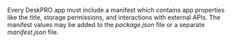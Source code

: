 Every DeskPRO app must include a manifest which contains app properties like the title, storage permissions, and interactions with external APIs. The manifest values may be added to the _package.json_ file or a separate _manifest.json_ file.
